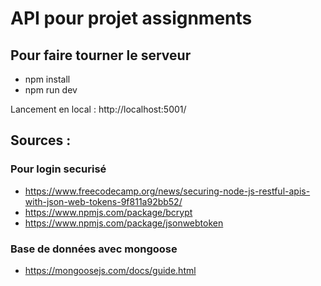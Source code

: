 # API pour projet assignments

## Pour faire tourner le serveur
* npm install
* npm run dev

Lancement en local : http://localhost:5001/


## Sources : 

### Pour login securisé
* https://www.freecodecamp.org/news/securing-node-js-restful-apis-with-json-web-tokens-9f811a92bb52/
* https://www.npmjs.com/package/bcrypt
* https://www.npmjs.com/package/jsonwebtoken 

### Base de données avec mongoose 
* https://mongoosejs.com/docs/guide.html
